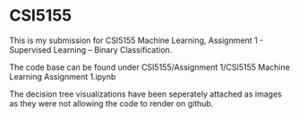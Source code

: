 # CSI5155

This is my submission for CSI5155 Machine Learning, Assignment 1 - Supervised Learning – Binary Classification.

The code base can be found under CSI5155/Assignment 1/CSI5155 Machine Learning Assignment 1.ipynb

The decision tree visualizations have been seperately attached as images as they were not allowing the code to render on github.

